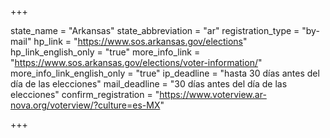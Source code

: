 +++

state_name = "Arkansas"
state_abbreviation = "ar"
registration_type = "by-mail"
hp_link = "https://www.sos.arkansas.gov/elections"
hp_link_english_only = "true"
more_info_link = "https://www.sos.arkansas.gov/elections/voter-information/"
more_info_link_english_only = "true"
ip_deadline = "hasta 30 días antes del día de las elecciones"
mail_deadline = "30 días antes del día de las elecciones"
confirm_registration = "https://www.voterview.ar-nova.org/voterview/?culture=es-MX"

+++